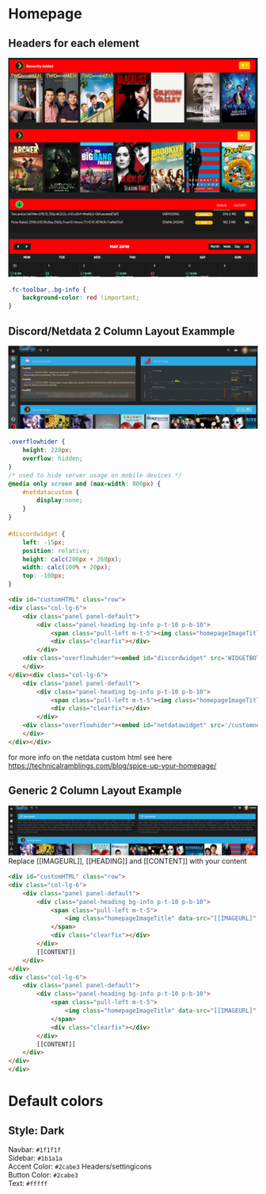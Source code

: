 # Homepage

## Headers for each element
![img](img/homepage/Headers-for-each-element.png)
```css
.fc-toolbar,.bg-info {
    background-color: red !important;
}
```

## Discord/Netdata 2 Column Layout Exammple
![img](img/homepage/discordnetdata.png)
```css
.overflowhider {
	height: 228px;
	overflow: hidden;
}
/* used to hide server usage on mobile devices */
@media only screen and (max-width: 800px) {
    #netdatacustom {
        display:none;
    }
}

#discordwidget {
    left: -15px;
    position: relative;
    height: calc(200px + 260px);
    width: calc(100% + 20px);
    top: -100px;
}
```

```html
<div id="customHTML" class="row">
<div class="col-lg-6">
	<div class="panel panel-default">		
		<div class="panel-heading bg-info p-t-10 p-b-10">
			<span class="pull-left m-t-5"><img class="homepageImageTitle" data-src="plugins/images/tabs/discord.png" src="plugins/images/tabs/discord.png" data-was-processed="true"> &nbsp; <span lang="en">Announcements</span></span>
			<div class="clearfix"></div>
		</div>
	<div class="overflowhider"><embed id="discordwidget" src='WIDGETBOT IO EMBED URL'/></div>
	</div>
</div><div class="col-lg-6">
	<div class="panel panel-default">		
		<div class="panel-heading bg-info p-t-10 p-b-10">
			<span class="pull-left m-t-5"><img class="homepageImageTitle" data-src="plugins/images/tabs/netdata.png" src="plugins/images/tabs/netdata.png" data-was-processed="true"> &nbsp; <span lang="en">Server Usage</span></span>
			<div class="clearfix"></div>
		</div>
	<div class="overflowhider"><embed id="netdatawidget" src='/customnetdata/custom.html'/></div>
	</div>
</div></div>
```
for more info on the netdata custom html see here https://technicalramblings.com/blog/spice-up-your-homepage/

## Generic 2 Column Layout Example
![img](img/homepage/2col.png)
Replace [[IMAGEURL]], [[HEADING]] and [[CONTENT]] with your content
```html
<div id="customHTML" class="row">
<div class="col-lg-6">
	<div class="panel panel-default">
		<div class="panel-heading bg-info p-t-10 p-b-10">
			<span class="pull-left m-t-5">
				<img class="homepageImageTitle" data-src="[[IMAGEURL]" src="[[IMAGEURL]]" data-was-processed="true"> &nbsp; <span lang="en">[[HEADING]]</span>
			</span>
			<div class="clearfix"></div>
		</div>
		[[CONTENT]]
	</div>
</div>
<div class="col-lg-6">
	<div class="panel panel-default">
		<div class="panel-heading bg-info p-t-10 p-b-10">
			<span class="pull-left m-t-5">
				<img class="homepageImageTitle" data-src="[[IMAGEURL]" src="[[IMAGEURL]]" data-was-processed="true"> &nbsp; <span lang="en">[[HEADING]]</span>
			</span>
			<div class="clearfix"></div>
		</div>
		[[CONTENT]]
	</div>
</div>
</div>
```

# Default colors

## Style: Dark
Navbar: `#1f1f1f`  
Sidebar: `#1b1a1a`  
Accent Color: `#2cabe3` Headers/settingicons  
Button Color: `#2cabe3`  
Text: `#fffff`  
